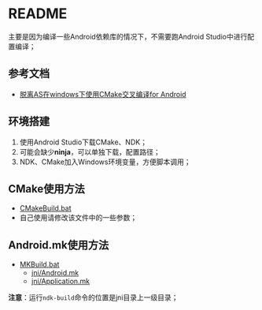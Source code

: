 # README

主要是因为编译一些Android依赖库的情况下，不需要跑Android Studio中进行配置编译；

## 参考文档

* [脱离AS在windows下使用CMake交叉编译for Android](https://blog.csdn.net/LLJJYY001/article/details/77866049)

## 环境搭建

1. 使用Android Studio下载CMake、NDK；
2. 可能会缺少**ninja**，可以单独下载，配置路径；
3. NDK、CMake加入Windows环境变量，方便脚本调用；

## CMake使用方法

* [CMakeBuild.bat](CMakeBuild.bat)
* 自己使用请修改该文件中的一些参数；

## Android.mk使用方法

* [MKBuild.bat](MKBuild.bat)
  * [jni/Android.mk](jni/Android.mk)
  * [jni/Application.mk](jni/Application.mk)

**注意**：运行`ndk-build`命令的位置是jni目录上一级目录；

